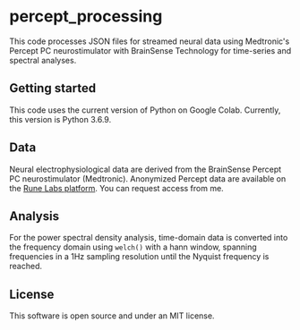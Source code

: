 # percept_processing

This code processes JSON files for streamed neural data using Medtronic's Percept PC neurostimulator
with BrainSense Technology for time-series and spectral analyses. 

## Getting started
This code uses the current version of Python on Google Colab. Currently, this version is Python 3.6.9. 

## Data
Neural electrophysiological data are derived from the BrainSense Percept PC neurostimulator (Medtronic). 
Anonymized Percept data are available on the [Rune Labs platform](https://app.runelabs.io/patients).
You can request access from me.

## Analysis
For the power spectral density analysis, time-domain data is converted into the frequency domain using `welch()` 
with a hann window, spanning frequencies in a 1Hz sampling resolution until the Nyquist frequency is reached.

## License
This software is open source and under an MIT license.
